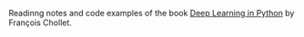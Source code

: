 Readinng notes and code examples of the book [Deep Learning in Python](https://www.manning.com/books/deep-learning-with-python) by François Chollet.